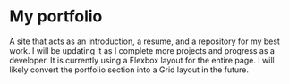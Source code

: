 # My portfolio
A site that acts as an introduction, a resume, and a repository for my best work.  I will be updating it as I complete more projects and progress as a developer.  It is currently using a Flexbox layout for the entire page.  I will likely convert the portfolio section into a Grid layout in the future.
